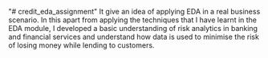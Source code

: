 "# credit_eda_assignment"
It give an idea of applying EDA in a real business scenario. In this apart from applying the techniques that I have learnt in the EDA module, I developed a basic understanding of risk analytics in banking and financial services and understand how data is used to minimise the risk of losing money while lending to customers.
